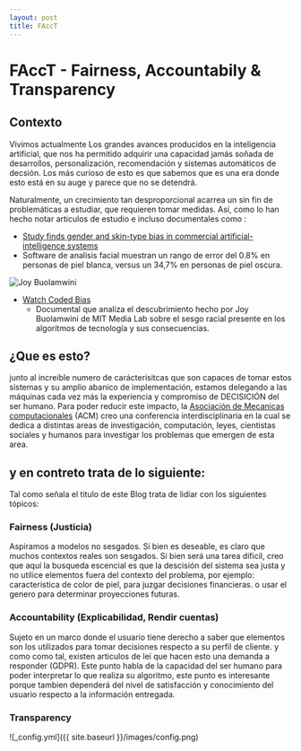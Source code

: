 ```yaml
---
layout: post
title: FAccT
---
```


# FAccT - Fairness, Accountabily & Transparency

## Contexto

Vivimos actualmente Los grandes avances producidos en la inteligencia artificial, que nos ha permitido adquirir una capacidad jamás soñada de desarrollos, personalización, recomendación y sistemas automáticos de decsión. Los más curioso de esto es que sabemos que es una era donde esto está en su auge y parece que no se detendrá.

Naturalmente, un crecimiento tan desproporcional acarrea un sin fin de problemáticas a estudiar, que requieren tomar medidas. Así, como lo han hecho notar articulos de estudio e incluso documentales como :  

+ [Study finds gender and skin-type bias in commercial artificial-intelligence systems](https://news.mit.edu/2018/study-finds-gender-skin-type-bias-artificial-intelligence-systems-0212)
 + Software de analisis facial muestran un rango de error del 0.8% en personas de piel blanca, versus un 34,7% en personas de piel oscura.

![Joy Buolamwini](https://news.mit.edu/sites/default/files/styles/news_article__image_gallery/public/images/201802/MIT-Gender-Shades-01.jpg?itok=80zXry3B)

+ [Watch Coded Bias](https://www.netflix.com/cl/title/81328723)
  + Documental que analiza el descubrimiento hecho por Joy Buolamwini de MIT Media Lab sobre el sesgo racial presente en los algoritmos de tecnología y sus consecuencias.


## ¿Que es esto?

junto al increible numero de carácterisitcas que son capaces de tomar estos sistemas y su amplio abanico de implementación, estamos delegando a las máquinas cada vez más la experiencia y compromiso de DECISICIÓN del ser humano. Para poder reducir este impacto, la [Asociación de Mecanicas computacionales](https://facctconference.org/index.html) (ACM) creo una conferencia interdisciplinaria en la cual se dedica a distintas areas de investigación, computación, leyes, cientistas sociales y humanos para investigar los problemas que emergen de esta area.

## y en contreto trata de lo siguiente:

Tal como señala el titulo de este Blog trata de lidiar con los siguientes tópicos:

### Fairness (Justicia)

Aspiramos a modelos no sesgados. Si bien es deseable, es claro que muchos contextos reales son sesgados. Si bien será una tarea dificil, creo que aquí la busqueda escencial es que la descisión del sistema sea justa y no utilice elementos fuera del contexto del problema, por ejemplo: caracteristica de color de piel, para juzgar decisiones financieras. o usar el genero para determinar proyecciones futuras.

### Accountability (Explicabilidad, Rendir cuentas)

Sujeto en un marco donde el usuario tiene derecho a saber que elementos son los utilizados para tomar decisiones respecto a su perfil de cliente. y como como tal, existen articulos de leí que hacen esto una demanda a responder (GDPR). Este punto habla de la capacidad del ser humano para poder interpretar lo que realiza su algoritmo, este punto es interesante porque tambien dependerá del nivel de satisfacción y conocimiento del usuario respecto a la información entregada.

### Transparency



![_config.yml]({{ site.baseurl }}/images/config.png)
